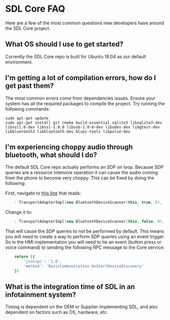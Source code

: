 # SDL Core FAQ

Here are a few of the most common questions new developers have around the SDL Core project. 

## What OS should I use to get started?
Currently the SDL Core repo is built for Ubuntu 18.04 as our default environment.

## I'm getting a lot of compilation errors, how do I get past them?
The most common errors come from dependancies issues. Ensure your system has all the required packages to compile the project. Try running the following commands:

```
sudo apt-get update
sudo apt-get install git cmake build-essential sqlite3 libsqlite3-dev libssl1.0-dev libssl-1.0.0 libusb-1.0-0-dev libudev-dev libgtest-dev libbluetooth3 libbluetooth-dev bluez-tools libpulse-dev
```

## I'm experiencing choppy audio through bluetooth, what should I do?
The default SDL Core repo actually performs an SDP on loop. Because SDP queries are a resource intensive operation it can cause the audio coming from the phone to become very choppy. This can be fixed by doing the following:

First, navigate to [this line](https://github.com/smartdevicelink/sdl_core/blob/master/src/components/transport_manager/src/bluetooth/bluetooth_transport_adapter.cc#L61) that reads:

```c++
    : TransportAdapterImpl(new BluetoothDeviceScanner(this, true, 0),
```

Change it to:

```c++
    : TransportAdapterImpl(new BluetoothDeviceScanner(this, false, 0),
```
That will cause the SDP queries to not be performed by default. This means you will need to create a way to perform SDP queries using an event trigger. So in the HMI implementation you will need to tie an event (button press or voice command) to sending the following RPC message to the Core service:

```javascript
    return ({
        'jsonrpc': '2.0',
        'method': 'BasicCommunication.OnStartDeviceDiscovery'
    })
```
## What is the integration time of SDL in an infotainment system?
Timing is dependent on the OEM or Supplier implementing SDL, and also dependent on factors such as OS, hardware, etc.
